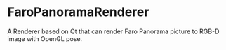 # FaroPanoramaRenderer
A Renderer based on Qt that can render Faro Panorama picture to RGB-D image with OpenGL pose.
